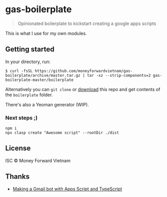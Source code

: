 # gas-boilerplate

> Opinionated boilerplate to kickstart creating a google apps scripts

This is what I use for my own modules.


## Getting started

In your directory, run:

```
$ curl -fsSL https://github.com/moneyforwardvietnam/gas-boilerplate/archive/master.tar.gz | tar -xz --strip-components=2 gas-boilerplate-master/boilerplate
```

Alternatively you can `git clone` or [download](https://github.com/moneyforwardvietnam/gas-boilerplate/archive/master.zip) this repo and get contents of the `boilerplate` folder.

There's also a Yeoman generator (WIP).

### Next steps ;)

```
npm i
npx clasp create "Awesome script" --rootDir ./dist
```

## License

ISC © Money Forward Vietnam

## Thanks

- [Making a Gmail bot with Apps Script and TypeScript](https://blog.filippo.io/gmail-bot-with-apps-script-and-typescript/)
